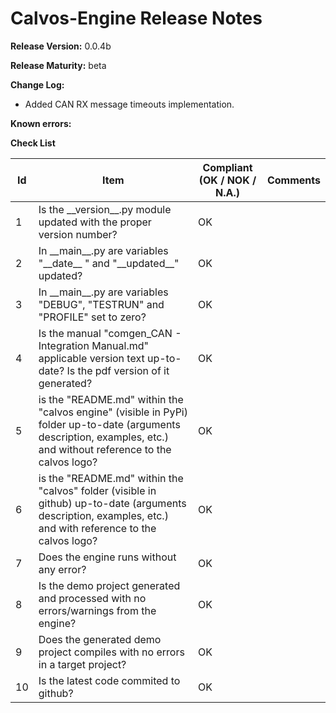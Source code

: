 # Calvos-Engine Release Notes

**Release Version:** 0.0.4b

**Release Maturity:** beta

**Change Log:**

- Added CAN RX message timeouts implementation.

**Known errors:**

**Check List**

| Id   | Item                                                         | Compliant (OK / NOK / N.A.) | Comments |
| ---- | ------------------------------------------------------------ | --------------------------- | -------- |
| 1    | Is the \_\_version\_\_.py module updated with the proper version number? | OK                          |          |
| 2    | In \_\_main\_\_.py are variables "\_\_date\_\_ " and "\_\_updated\_\_" updated? | OK                          |          |
| 3    | In \_\_main\_\_.py are variables "DEBUG", "TESTRUN" and "PROFILE" set to zero? | OK                          |          |
| 4    | Is the manual "comgen_CAN - Integration Manual.md" applicable version text up-to-date? Is the pdf version of it generated? | OK                          |          |
| 5    | is the "README.md" within the "calvos engine" (visible in PyPi) folder up-to-date (arguments description, examples, etc.) and without reference to the calvos logo? | OK                          |          |
| 6    | is the "README.md" within the "calvos" folder (visible in github) up-to-date (arguments description, examples, etc.) and with reference to the calvos logo? | OK                          |          |
| 7    | Does the engine runs without any error?                      | OK                          |          |
| 8    | Is the demo project generated and processed with no errors/warnings from the engine? | OK                          |          |
| 9    | Does the generated demo project compiles with no errors in a target project? | OK                          |          |
| 10   | Is the latest code commited to github?                       | OK                          |          |

